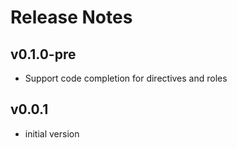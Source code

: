 # Release Notes

## v0.1.0-pre

* Support code completion for directives and roles

## v0.0.1

* initial version
